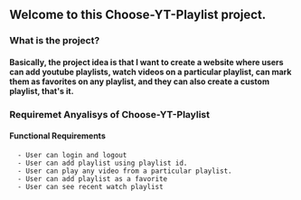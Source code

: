 ## Welcome to this Choose-YT-Playlist project. 

### What is the project?
  #### Basically, the project idea is that I want to create a website where users can add youtube playlists, watch videos on a particular playlist, can mark them as favorites on any playlist, and they can also create a custom playlist, that's it.


### Requiremet Anyalisys of Choose-YT-Playlist 

#### Functional Requirements
      - User can login and logout
      - User can add playlist using playlist id.
      - User can play any video from a particular playlist.
      - User can add playlist as a favorite
      - User can see recent watch playlist 
          